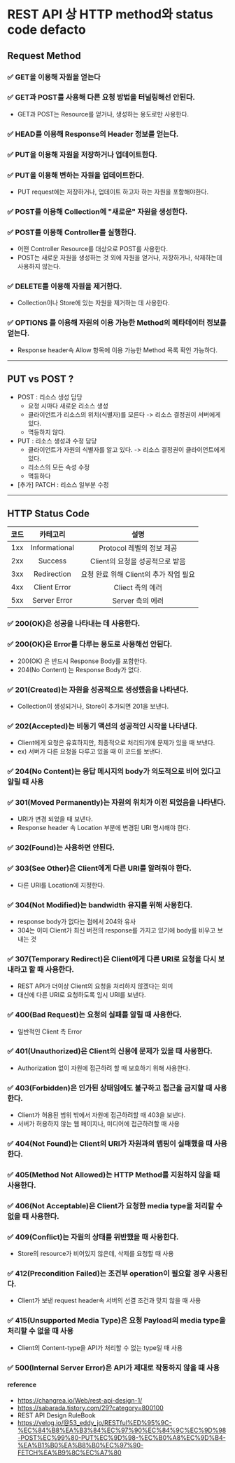 # REST API 상 HTTP method와 status code defacto

## Request Method

### ✅ GET을 이용해 자원을 얻는다

### ✅ GET과 POST를 사용해 다른 요청 방법을 터널링해선 안된다.

- GET과 POST는 Resource를 얻거나, 생성하는 용도로만 사용한다.

### ✅ HEAD를 이용해 Response의 Header 정보를 얻는다.

### ✅ PUT을 이용해 자원을 저장하거나 업데이트한다.

### ✅ PUT을 이용해 변하는 자원을 업데이트한다.

- PUT request에는 저장하거나, 업데이트 하고자 하는 자원을 포함해야한다.

### ✅ POST를 이용해 Collection에 "새로운" 자원을 생성한다.

### ✅ POST를 이용해 Controller를 실행한다.

- 어떤 Controller Resource를 대상으로 POST를 사용한다.
- POST는 새로운 자원을 생성하는 것 외에 자원을 얻거나, 저장하거나, 삭제하는데 사용하지 않는다.

### ✅ DELETE를 이용해 자원을 제거한다.

- Collection이나 Store에 있는 자원을 제거하는 데 사용한다.

### ✅ OPTIONS 를 이용해 자원의 이용 가능한 Method의 메타데이터 정보를 얻는다.

- Response header속 Allow 항목에 이용 가능한 Method 목록 확인 가능하다.

---

## PUT vs POST ?

- POST : 리소스 생성 담당
  - 요청 시마다 새로운 리소스 생성
  - 클라이언트가 리소스의 위치(식별자)를 모른다 -> 리소스 결정권이 서버에게 있다.
  - 멱등하지 않다.
- PUT : 리소스 생성과 수정 담당
  - 클라이언트가 자원의 식별자를 알고 있다. -> 리소스 결정권이 클라이언트에게 있다.
  - 리소스의 모든 속성 수정
  - 멱등하다
- [추가] PATCH : 리소스 일부분 수정

---

## HTTP Status Code

| 코드 |   카테고리    |                  설명                  |
| :--: | :-----------: | :------------------------------------: |
| 1xx  | Informational |       Protocol 레벨의 정보 제공        |
| 2xx  |    Success    |    Client의 요청을 성공적으로 받음     |
| 3xx  |  Redirection  | 요청 완료 위해 Client의 추가 작업 필요 |
| 4xx  | Client Error  |            Cliect 측의 에러            |
| 5xx  | Server Error  |            Server 측의 에러            |

### ✅ 200(OK)은 성공을 나타내는 데 사용한다.

### ✅ 200(OK)은 Error를 다루는 용도로 사용해선 안된다.

- 200(OK) 은 반드시 Response Body를 포함한다.
- 204(No Content) 는 Response Body가 없다.

### ✅ 201(Created)는 자원을 성공적으로 생성했음을 나타낸다.

- Collection이 생성되거나, Store이 추가되면 201을 보낸다.

### ✅ 202(Accepted)는 비동기 액션의 성공적인 시작을 나타낸다.

- Client에게 요청은 유효하지만, 최종적으로 처리되기에 문제가 있을 때 보낸다.
- ex) 서버가 다른 요청을 다루고 있을 때 이 코드를 보낸다.

### ✅ 204(No Content)는 응답 메시지의 body가 의도적으로 비어 있다고 알릴 때 사용

### ✅ 301(Moved Permanently)는 자원의 위치가 이전 되었음을 나타낸다.

- URI가 변경 되었을 때 보낸다.
- Response header 속 Location 부분에 변경된 URI 명시해야 한다.

### ✅ 302(Found)는 사용하면 안된다.

### ✅ 303(See Other)은 Client에게 다른 URI를 알려줘야 한다.

- 다른 URI를 Location에 지정한다.

### ✅ 304(Not Modified)는 bandwidth 유지를 위해 사용한다.

- response body가 없다는 점에서 204와 유사
- 304는 이미 Client가 최신 버전의 response를 가지고 있기에 body를 비우고 보내는 것

### ✅ 307(Temporary Redirect)은 Client에게 다른 URI로 요청을 다시 보내라고 할 때 사용한다.

- REST API가 더이상 Client의 요청을 처리하지 않겠다는 의미
- 대신에 다른 URI로 요청하도록 임시 URI를 보낸다.

### ✅ 400(Bad Request)는 요청의 실패를 알릴 때 사용한다.

- 일반적인 Client 측 Error

### ✅ 401(Unauthorized)은 Client의 신용에 문제가 있을 때 사용한다.

- Authorization 없이 자원에 접근하려 할 때 보호하기 위해 사용한다.

### ✅ 403(Forbidden)은 인가된 상태임에도 불구하고 접근을 금지할 때 사용한다.

- Client가 허용된 범위 밖에서 자원에 접근하려할 때 403을 보낸다.
- 서버가 허용하지 않는 웹 페이지나, 미디어에 접근하려할 때 사용

### ✅ 404(Not Found)는 Client의 URI가 자원과의 맵핑이 실패했을 때 사용한다.

### ✅ 405(Method Not Allowed)는 HTTP Method를 지원하지 않을 때 사용한다.

### ✅ 406(Not Acceptable)은 Client가 요청한 media type을 처리할 수 없을 때 사용한다.

### ✅ 409(Conflict)는 자원의 상태를 위반했을 때 사용한다.

- Store의 resource가 비어있지 않은데, 삭제를 요청할 때 사용

### ✅ 412(Precondition Failed)는 조건부 operation이 필요할 경우 사용된다.

- Client가 보낸 request header속 서버의 선결 조건과 맞지 않을 때 사용

### ✅ 415(Unsupported Media Type)은 요청 Payload의 media type을 처리할 수 없을 때 사용

- Client의 Content-type을 API가 처리할 수 없는 type일 때 사용

### ✅ 500(Internal Server Error)은 API가 제대로 작동하지 않을 때 사용

#### reference

- https://changrea.io/Web/rest-api-design-1/
- https://sabarada.tistory.com/29?category=800100
- REST API Design RuleBook
- https://velog.io/@53_eddy_jo/RESTful%ED%95%9C-%EC%84%B8%EA%B3%84%EC%97%90%EC%84%9C%EC%9D%98-POST%EC%99%80-PUT%EC%9D%98-%EC%B0%A8%EC%9D%B4-%EA%B1%B0%EA%B8%B0%EC%97%90-FETCH%EA%B9%8C%EC%A7%80
